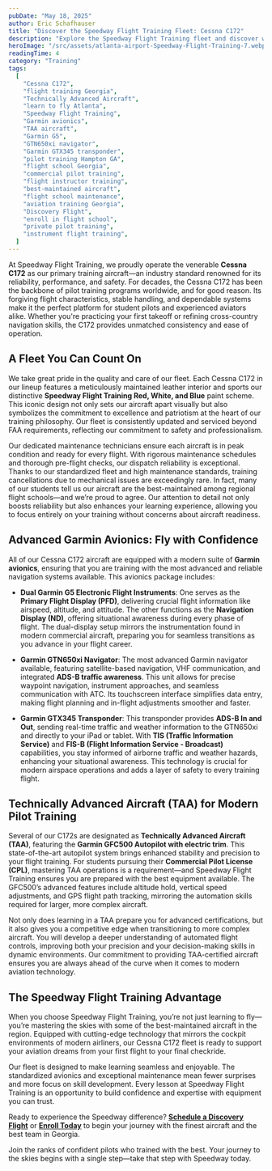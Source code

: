 ```yaml
---
pubDate: "May 18, 2025"
author: Eric Schafhauser
title: "Discover the Speedway Flight Training Fleet: Cessna C172"
description: "Explore the Speedway Flight Training fleet and discover why the Cessna C172 is the perfect aircraft for learning to fly. With state-of-the-art Garmin avionics, Technically Advanced Aircraft (TAA) capabilities, and meticulous maintenance, our fleet is designed for reliability, safety, and exceptional training experiences. Enroll today and take the first step toward your aviation dreams!"
heroImage: "/src/assets/atlanta-airport-Speedway-Flight-Training-7.webp"
readingTime: 4
category: "Training"
tags:
  [
    "Cessna C172",
    "flight training Georgia",
    "Technically Advanced Aircraft",
    "learn to fly Atlanta",
    "Speedway Flight Training",
    "Garmin avionics",
    "TAA aircraft",
    "Garmin G5",
    "GTN650xi navigator",
    "Garmin GTX345 transponder",
    "pilot training Hampton GA",
    "flight school Georgia",
    "commercial pilot training",
    "flight instructor training",
    "best-maintained aircraft",
    "flight school maintenance",
    "aviation training Georgia",
    "Discovery Flight",
    "enroll in flight school",
    "private pilot training",
    "instrument flight training",
  ]
---
```


At Speedway Flight Training, we proudly operate the venerable **Cessna C172** as our primary training aircraft—an industry standard renowned for its reliability, performance, and safety. For decades, the Cessna C172 has been the backbone of pilot training programs worldwide, and for good reason. Its forgiving flight characteristics, stable handling, and dependable systems make it the perfect platform for student pilots and experienced aviators alike. Whether you're practicing your first takeoff or refining cross-country navigation skills, the C172 provides unmatched consistency and ease of operation.

## A Fleet You Can Count On

We take great pride in the quality and care of our fleet. Each Cessna C172 in our lineup features a meticulously maintained leather interior and sports our distinctive **Speedway Flight Training Red, White, and Blue** paint scheme. This iconic design not only sets our aircraft apart visually but also symbolizes the commitment to excellence and patriotism at the heart of our training philosophy. Our fleet is consistently updated and serviced beyond FAA requirements, reflecting our commitment to safety and professionalism.

Our dedicated maintenance technicians ensure each aircraft is in peak condition and ready for every flight. With rigorous maintenance schedules and thorough pre-flight checks, our dispatch reliability is exceptional. Thanks to our standardized fleet and high maintenance standards, training cancellations due to mechanical issues are exceedingly rare. In fact, many of our students tell us our aircraft are the best-maintained among regional flight schools—and we’re proud to agree. Our attention to detail not only boosts reliability but also enhances your learning experience, allowing you to focus entirely on your training without concerns about aircraft readiness.

## Advanced Garmin Avionics: Fly with Confidence

All of our Cessna C172 aircraft are equipped with a modern suite of **Garmin avionics**, ensuring that you are training with the most advanced and reliable navigation systems available. This avionics package includes:

- **Dual Garmin G5 Electronic Flight Instruments**: One serves as the **Primary Flight Display (PFD)**, delivering crucial flight information like airspeed, altitude, and attitude. The other functions as the **Navigation Display (ND)**, offering situational awareness during every phase of flight. The dual-display setup mirrors the instrumentation found in modern commercial aircraft, preparing you for seamless transitions as you advance in your flight career.

- **Garmin GTN650xi Navigator**: The most advanced Garmin navigator available, featuring satellite-based navigation, VHF communication, and integrated **ADS-B traffic awareness**. This unit allows for precise waypoint navigation, instrument approaches, and seamless communication with ATC. Its touchscreen interface simplifies data entry, making flight planning and in-flight adjustments smoother and faster.

- **Garmin GTX345 Transponder**: This transponder provides **ADS-B In and Out**, sending real-time traffic and weather information to the GTN650xi and directly to your iPad or tablet. With **TIS (Traffic Information Service)** and **FIS-B (Flight Information Service - Broadcast)** capabilities, you stay informed of airborne traffic and weather hazards, enhancing your situational awareness. This technology is crucial for modern airspace operations and adds a layer of safety to every training flight.

## Technically Advanced Aircraft (TAA) for Modern Pilot Training

Several of our C172s are designated as **Technically Advanced Aircraft (TAA)**, featuring the **Garmin GFC500 Autopilot with electric trim**. This state-of-the-art autopilot system brings enhanced stability and precision to your flight training. For students pursuing their **Commercial Pilot License (CPL)**, mastering TAA operations is a requirement—and Speedway Flight Training ensures you are prepared with the best equipment available. The GFC500’s advanced features include altitude hold, vertical speed adjustments, and GPS flight path tracking, mirroring the automation skills required for larger, more complex aircraft.

Not only does learning in a TAA prepare you for advanced certifications, but it also gives you a competitive edge when transitioning to more complex aircraft. You will develop a deeper understanding of automated flight controls, improving both your precision and your decision-making skills in dynamic environments. Our commitment to providing TAA-certified aircraft ensures you are always ahead of the curve when it comes to modern aviation technology.

## The Speedway Flight Training Advantage

When you choose Speedway Flight Training, you’re not just learning to fly—you’re mastering the skies with some of the best-maintained aircraft in the region. Equipped with cutting-edge technology that mirrors the cockpit environments of modern airliners, our Cessna C172 fleet is ready to support your aviation dreams from your first flight to your final checkride.

Our fleet is designed to make learning seamless and enjoyable. The standardized avionics and exceptional maintenance mean fewer surprises and more focus on skill development. Every lesson at Speedway Flight Training is an opportunity to build confidence and expertise with equipment you can trust.

Ready to experience the Speedway difference? **[Schedule a Discovery Flight](/discovery-flight)** or **[Enroll Today](/enroll)** to begin your journey with the finest aircraft and the best team in Georgia.

Join the ranks of confident pilots who trained with the best. Your journey to the skies begins with a single step—take that step with Speedway today.
